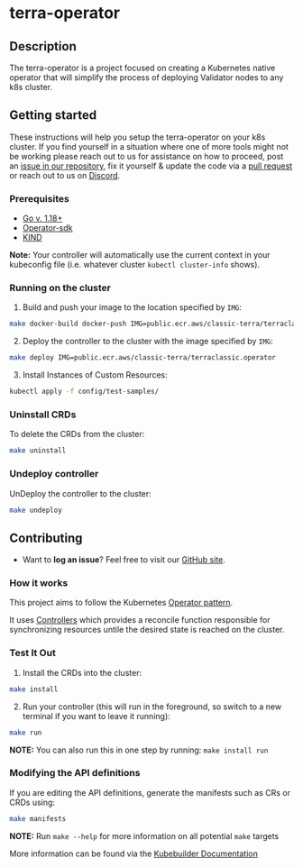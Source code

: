 # terra-operator

## Description
The terra-operator is a project focused on creating a Kubernetes native operator that will simplify the process of deploying Validator nodes to any k8s cluster.

## Getting started
These instructions will help you setup the terra-operator on your k8s cluster. If you find yourself in a situation where one of more tools might not be working please reach out to us for assistance on how to proceed, post an [issue in our repository](https://github.com/terra-rebels/terra-operator/issues), fix it yourself & update the code via a [pull request](https://github.com/terra-rebels/terra-operator/pulls) or reach out to us on [Discord](https://discord.gg/zW43ghuMpa).

### Prerequisites
* [Go v. 1.18+](https://go.dev/dl/)
* [Operator-sdk](https://sdk.operatorframework.io/docs/installation/)
* [KIND](https://sigs.k8s.io/kind)

**Note:** Your controller will automatically use the current context in your kubeconfig file (i.e. whatever cluster `kubectl cluster-info` shows).

### Running on the cluster
1. Build and push your image to the location specified by `IMG`:
	
```sh
make docker-build docker-push IMG=public.ecr.aws/classic-terra/terraclassic.operator
```
	
2. Deploy the controller to the cluster with the image specified by `IMG`:

```sh
make deploy IMG=public.ecr.aws/classic-terra/terraclassic.operator
```

3. Install Instances of Custom Resources:

```sh
kubectl apply -f config/test-samples/
```

### Uninstall CRDs
To delete the CRDs from the cluster:

```sh
make uninstall
```

### Undeploy controller
UnDeploy the controller to the cluster:

```sh
make undeploy
```

## Contributing
 * Want to **log an issue**? Feel free to visit our [GitHub site](https://github.com/terra-rebels/terra-operator/issues).

### How it works
This project aims to follow the Kubernetes [Operator pattern](https://kubernetes.io/docs/concepts/extend-kubernetes/operator/).

It uses [Controllers](https://kubernetes.io/docs/concepts/architecture/controller/) which provides a reconcile function responsible for synchronizing resources untile the desired state is reached on the cluster.

### Test It Out
1. Install the CRDs into the cluster:

```sh
make install
```

2. Run your controller (this will run in the foreground, so switch to a new terminal if you want to leave it running):

```sh
make run
```

**NOTE:** You can also run this in one step by running: `make install run`

### Modifying the API definitions
If you are editing the API definitions, generate the manifests such as CRs or CRDs using:

```sh
make manifests
```

**NOTE:** Run `make --help` for more information on all potential `make` targets

More information can be found via the [Kubebuilder Documentation](https://book.kubebuilder.io/introduction.html)
